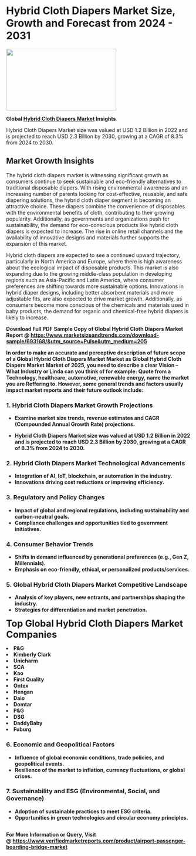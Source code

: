 <H1>Hybrid Cloth Diapers Market Size, Growth and Forecast from 2024 - 2031</H1><img class="aligncenter size-medium wp-image-584254" src="https://thirdeyenews.in/wp-content/uploads/2024/09/Global-Market-Research-300x168.jpeg" alt="" width="300" height="168" /><p><strong>Global&nbsp;<a href="https://www.marketsizeandtrends.com/download-sample/693168/&amp;utm_source=Pulse&amp;utm_medium=205">Hybrid Cloth Diapers Market</a> Insights</strong></p><p>Hybrid Cloth Diapers Market size was valued at USD 1.2 Billion in 2022 and is projected to reach USD 2.3 Billion by 2030, growing at a CAGR of 8.3% from 2024 to 2030.</p><p><h2>Market Growth Insights</h2> <p>The hybrid cloth diapers market is witnessing significant growth as consumers continue to seek sustainable and eco-friendly alternatives to traditional disposable diapers. With rising environmental awareness and an increasing number of parents looking for cost-effective, reusable, and safe diapering solutions, the hybrid cloth diaper segment is becoming an attractive choice. These diapers combine the convenience of disposables with the environmental benefits of cloth, contributing to their growing popularity. Additionally, as governments and organizations push for sustainability, the demand for eco-conscious products like hybrid cloth diapers is expected to increase. The rise in online retail channels and the availability of innovative designs and materials further supports the expansion of this market.</p> <p><strong></strong></p> <p>Hybrid cloth diapers are expected to see a continued upward trajectory, particularly in North America and Europe, where there is high awareness about the ecological impact of disposable products. This market is also expanding due to the growing middle-class population in developing regions such as Asia-Pacific and Latin America, where consumer preferences are shifting towards more sustainable options. Innovations in hybrid diaper designs, including better absorbent materials and more adjustable fits, are also expected to drive market growth. Additionally, as consumers become more conscious of the chemicals and materials used in baby products, the demand for organic and chemical-free hybrid diapers is likely to increase.</p> <p><strong></p><p><span class=""><strong>Download Full PDF Sample Copy of Global Hybrid Cloth Diapers Market Report</strong> @ <a href="https://www.marketsizeandtrends.com/download-sample/693168/&amp;utm_source=Pulse&amp;utm_medium=205" target="_blank">https://www.marketsizeandtrends.com/download-sample/693168/&amp;utm_source=Pulse&amp;utm_medium=205</a></span></p><p>In order to make an accurate and perceptive description of future scope of a Global&nbsp;Hybrid Cloth Diapers Market Market as Global&nbsp;Hybrid Cloth Diapers Market Market of 2025, you need to describe a clear Vision &ndash; What Industry or Linda can you think of for example: Quote from a Technology, healthcare, automotive, renewable energy, name the market you are Reffering to. However, some general trends and factors usually impact market reports and their future outlook include:</p><h3>1.&nbsp;<strong>Hybrid Cloth Diapers Market Growth Projections</strong></h3><ul><li>Examine market size trends, revenue estimates and CAGR (Compounded Annual Growth Rate) projections.</li><li><p>Hybrid Cloth Diapers Market size was valued at USD 1.2 Billion in 2022 and is projected to reach USD 2.3 Billion by 2030, growing at a CAGR of 8.3% from 2024 to 2030.</p></li></ul><h3>2.&nbsp;<strong>Hybrid Cloth Diapers Market Technological Advancements</strong></h3><ul><li>Integration of AI, IoT, blockchain, or automation in the industry.</li><li>Innovations driving cost reductions or improving efficiency.</li></ul><h3>3.&nbsp;<strong>Regulatory and Policy Changes</strong></h3><ul><li>Impact of global and regional regulations, including sustainability and carbon-neutral goals.</li><li>Compliance challenges and opportunities tied to government initiatives.</li></ul><h3>4.&nbsp;<strong>Consumer Behavior Trends</strong></h3><ul><li>Shifts in demand influenced by generational preferences (e.g., Gen Z, Millennials).</li><li>Emphasis on eco-friendly, ethical, or personalized products/services.</li></ul><h3>5.&nbsp;<strong>Global Hybrid Cloth Diapers Market Competitive Landscape</strong></h3><ul><li>Analysis of key players, new entrants, and partnerships shaping the industry.</li><li>Strategies for differentiation and market penetration.</li></ul><p data-pm-slice="1 1 []"><span style="color: inherit; font-family: inherit; font-size: 25px;">Top Global Hybrid Cloth Diapers Market Companies</span></p><div class="" data-test-id=""><p><li>P&G</li><li> Kimberly Clark</li><li> Unicharm</li><li> SCA</li><li> Kao</li><li> First Quality</li><li> Ontex</li><li> Hengan</li><li> Daio</li><li> Domtar</li><li> P&G</li><li> DSG</li><li> DaddyBaby</li><li> Fuburg</li></p></div><h3>6.&nbsp;<strong>Economic and Geopolitical Factors</strong></h3><ul><li>Influence of global economic conditions, trade policies, and geopolitical events.</li><li>Resilience of the market to inflation, currency fluctuations, or global crises.</li></ul><h3>7.&nbsp;<strong>Sustainability and ESG (Environmental, Social, and Governance)</strong></h3><ul><li>Adoption of sustainable practices to meet ESG criteria.</li><li>Opportunities in green technologies and circular economy principles.</li></ul><h2><strong style="font-size: 14px;">For More Information or Query, Visit @&nbsp;</strong><a style="background-color: #ffffff; font-size: 14px;" href="https://www.marketsizeandtrends.com/report/hybrid-cloth-diapers-market/" target="_blank">https://www.verifiedmarketreports.com/product/airport-passenger-boarding-bridge-market</a></h2>

